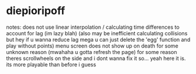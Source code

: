 # diepioripoff
notes: does not use linear interpolation / calculating time differences to account for lag (im lazy blah)
(also may be inefficient calculating collisions but hey if u wanna reduce lag mega u can just delete the 'egg' function and play without points)
menu screen does not show up on death for some unknown reason (mwahaha u gotta refresh the page)
for some reason theres scrollwheels on the side and i dont wanna fix it so... yeah here it is. its more playable than before i guess
